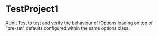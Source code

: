 # TestProject1

XUnit Test to test and verify the behaviour of IOptions loading on top of "pre-set" defaults configured within the same options class.

